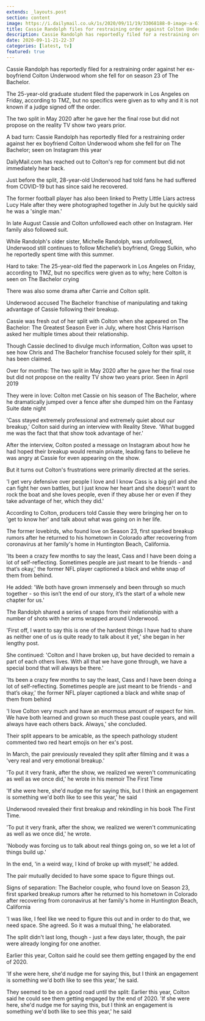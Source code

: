 ```yaml
---
extends: _layouts.post
section: content
image: https://i.dailymail.co.uk/1s/2020/09/11/19/33068188-0-image-a-61_1599849800854.jpg 
title: Cassie Randolph files for restraining order against Colton Underwood 
description: Cassie Randolph has reportedly filed for a restraining order against her ex boyfriend  Colton Underwood whom she fell for on The Bachelor. She fled the paperwork in Los Angeles on Friday. 
date: 2020-09-11-21-22-37 
categories: [latest, tv] 
featured: true 
--- 
```

Cassie Randolph has reportedly filed for a restraining order against her ex-boyfriend Colton Underwood whom she fell for on season 23 of The Bachelor.

The 25-year-old graduate student filed the paperwork in Los Angeles on Friday, according to TMZ, but no specifics were given as to why and it is not known if a judge signed off the order.

The two split in May 2020 after he gave her the final rose but did not propose on the reality TV show two years prior.

A bad turn: Cassie Randolph has reportedly filed for a restraining order against her ex boyfriend Colton Underwood whom she fell for on The Bachelor; seen on Instagram this year

DailyMail.com has reached out to Colton's rep for comment but did not immediately hear back.

Just before the split, 28-year-old Underwood had told fans he had suffered from COVID-19 but has since said he recovered.

The former football player has also been linked to Pretty Little Liars actress Lucy Hale after they were photographed together in July but he quickly said he was a 'single man.'

In late August Cassie and Colton unfollowed each other on Instagram. Her family also followed suit.  

While Randolph's older sister, Michelle Randolph, was unfollowed, Underwood still continues to follow Michelle’s boyfriend, Gregg Sulkin, who he reportedly spent time with this summer.  

Hard to take: The 25-year-old fled the paperwork in Los Angeles on Friday, according to TMZ, but no specifics were given as to why; here Colton is seen on The Bachelor crying

There was also some drama after Carrie and Colton split.

Underwood accused The Bachelor franchise of manipulating and taking advantage of Cassie following their breakup. 

Cassie was fresh out of her split with Colton when she appeared on The Bachelor: The Greatest Season Ever in July, where host Chris Harrison asked her multiple times about their relationship. 

Though Cassie declined to divulge much information, Colton was upset to see how Chris and The Bachelor franchise focused solely for their split, it has been claimed.

Over for months: The two split in May 2020 after he gave her the final rose but did not propose on the reality TV show two years prior. Seen in April 2019

They were in love: Colton met Cassie on his season of The Bachelor, where he dramatically jumped over a fence after she dumped him on the Fantasy Suite date night 

'Cass stayed extremely professional and extremely quiet about our breakup,' Colton said during an interview with Reality Steve. 'What bugged me was the fact that that show took advantage of her.'

After the interview, Colton posted a message on Instagram about how he had hoped their breakup would remain private, leading fans to believe he was angry at Cassie for even appearing on the show.

But it turns out Colton's frustrations were primarily directed at the series. 

'I get very defensive over people I love and I know Cass is a big girl and she can fight her own battles, but I just know her heart and she doesn't want to rock the boat and she loves people, even if they abuse her or even if they take advantage of her, which they did.'

According to Colton, producers told Cassie they were bringing her on to 'get to know her' and talk about what was going on in her life.

The former lovebirds, who found love on Season 23, first sparked breakup rumors after he returned to his hometown in Colorado after recovering from coronavirus at her family's home in Huntington Beach, California.

'Its been a crazy few months to say the least, Cass and I have been doing a lot of self-reflecting. Sometimes people are just meant to be friends - and that’s okay,' the former NFL player captioned a black and white snap of them from behind.

He added: 'We both have grown immensely and been through so much together - so this isn’t the end of our story, it’s the start of a whole new chapter for us.' 

The Randolph shared a series of snaps from their relationship with a number of shots with her arms wrapped around Underwood. 

'First off, I want to say this is one of the hardest things I have had to share as neither one of us is quite ready to talk about it yet,' she began in her lengthy post.

She continued: 'Colton and I have broken up, but have decided to remain a part of each others lives. With all that we have gone through, we have a special bond that will always be there.' 

'Its been a crazy few months to say the least, Cass and I have been doing a lot of self-reflecting. Sometimes people are just meant to be friends - and that’s okay,' the former NFL player captioned a black and white snap of them from behind 

'I love Colton very much and have an enormous amount of respect for him. We have both learned and grown so much these past couple years, and will always have each others back. Always,' she concluded.

Their split appears to be amicable, as the speech pathology student commented two red heart emojis on her ex's post.

In March, the pair previously revealed they split after filming and it was a 'very real and very emotional breakup.'

'To put it very frank, after the show, we realized we weren't communicating as well as we once did,' he wrote in his memoir The First Time

'If she were here, she'd nudge me for saying this, but I think an engagement is something we'd both like to see this year,' he said

Underwood revealed their first breakup and rekindling in his book The First Time.

'To put it very frank, after the show, we realized we weren't communicating as well as we once did,' he wrote.

'Nobody was forcing us to talk about real things going on, so we let a lot of things build up.' 

In the end, 'in a weird way, I kind of broke up with myself,' he added.

The pair mutually decided to have some space to figure things out.

Signs of separation: The Bachelor couple, who found love on Season 23, first sparked breakup rumors after he returned to his hometown in Colorado after recovering from coronavirus at her family's home in Huntington Beach, California

'I was like, I feel like we need to figure this out and in order to do that, we need space. She agreed. So it was a mutual thing,' he elaborated.

The split didn't last long, though - just a few days later, though, the pair were already longing for one another. 

Earlier this year, Colton said he could see them getting engaged by the end of 2020.

'If she were here, she'd nudge me for saying this, but I think an engagement is something we'd both like to see this year,' he said. 

They seemed to be on a good road until the split: Earlier this year, Colton said he could see them getting engaged by the end of 2020. 'If she were here, she'd nudge me for saying this, but I think an engagement is something we'd both like to see this year,' he said


